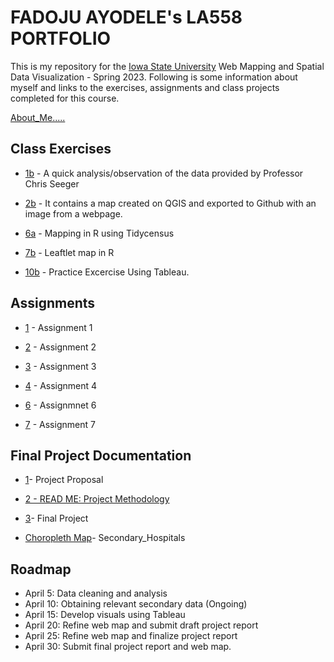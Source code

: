 # FADOJU AYODELE's LA558 PORTFOLIO

This is my repository for the [Iowa State University](https://www.iastate.edu) Web Mapping and Spatial Data Visualization - Spring 2023. 
Following is some information about myself and links to the exercises, assignments and class projects completed for this course.

[About_Me.....](About_me/Aboutme.md)

## Class Exercises
- [1b](Class_Exercises/Guest_Speaker/GS.MD) - A quick analysis/observation of the data provided by Professor Chris Seeger

- [2b](Class_Exercises/Exercise_2/Exercise_2.md) - It contains a map created on QGIS and exported to Github with an image from a webpage.

- [6a](Class_Exercises/Exercise_6a/Excercise_6a.md) -  Mapping in R using Tidycensus

- [7b](Class_Exercises/Excercise_7b/Excercise_7b.md) - Leaftlet map in R

- [10b](Class_Exercises/Exercise_10b/Excerise_10b.html) - Practice Excercise Using Tableau.
       
## Assignments
- [1](Assignment/Assignment_2/Assignment2.md) - Assignment 1 

- [2](Assignment_2/Assign_2.md) - Assignment 2

- [3](Assignment_3/Assign_3.md) - Assignment 3

- [4](Assignment_4/Assign_4.html) - Assignment 4

- [6](Assignment_6/Assign_6.html) - Assignmnet 6

- [7](Assignment_7/Assign_7.html) - Assignment 7


## Final Project Documentation
- [1](Final_Project_Documentation/Assignment_5.md)- Project Proposal

- <a href="https://fadojuaj.gitHub.io/LA558_FADOJU_AYODELE/Final_Project_Documentation/READ_ME_Project_Process.pdf" target="_blank" rel="noopener noreferrer">2 - READ ME: Project Methodology</a>

- [3](Final_Project_Documentation/Final_Project.html)- Final Project

- [Choropleth Map](Final_Project_Documentation/Sechospitals.html)- Secondary_Hospitals

## Roadmap
- April 5: Data cleaning and analysis 
- April 10: Obtaining relevant secondary data (Ongoing)
- April 15: Develop visuals using Tableau 
- April 20: Refine web map and submit draft project report 
- April 25: Refine web map and finalize project report
- April 30: Submit final project report and web map.
